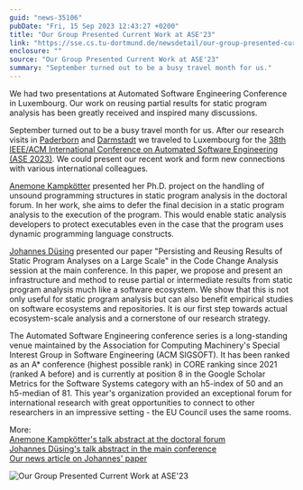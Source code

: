 ```yaml
---
guid: "news-35106"
pubDate: "Fri, 15 Sep 2023 12:43:27 +0200"
title: "Our Group Presented Current Work at ASE'23"
link: "https://sse.cs.tu-dortmund.de/newsdetail/our-group-presented-current-work-at-ase23-35106/"
enclosure: ""
source: "Our Group Presented Current Work at ASE'23"
summary: "September turned out to be a busy travel month for us."
---
```

We had two presentations at Automated Software Engineering Conference in Luxembourg. Our work on reusing partial results for static program analysis has been greatly received and inspired many discussions.

September turned out to be a busy travel month for us. After our research visits in [Paderborn](/newsdetail/ssetudo-visits-sseupb-34605/) and [Darmstadt](/newsdetail/ssetudo-visits-stgtuda-34771/) we traveled to Luxembourg for the [38th IEEE/ACM International Conference on Automated Software Engineering (ASE 2023)](https://conf.researchr.org/home/ase-2023). We could present our recent work and form new connections with various international colleagues.

[Anemone Kampkötter](/team/anemone-kampkoetter/) presented her Ph.D. project on the handling of unsound programming structures in static program analysis in the doctoral forum. In her work, she aims to defer the final decision in a static program analysis to the execution of the program. This would enable static analysis developers to protect executables even in the case that the program uses dynamic programming language constructs.

[Johannes Düsing](/team/johannes-duesing/) presented our paper "Persisting and Reusing Results of Static Program Analyses on a Large Scale" in the Code Change Analysis session at the main conference. In this paper, we propose and present an infrastructure and method to reuse partial or intermediate results from static program analysis much like a software ecosystem. We show that this is not only useful for static program analysis but can also benefit empirical studies on software ecosystems and repositories. It is our first step towards actual ecosystem-scale analysis and a cornerstone of our research strategy.

The Automated Software Engineering conference series is a long-standing venue maintained by the Association for Computing Machinery's Special Interest Group in Software Engineering (ACM SIGSOFT). It has been ranked as an A\* conference (highest possible rank) in CORE ranking since 2021 (ranked A before) and is currently at position 8 in the Google Scholar Metrics for the Software Systems category with an h5-index of 50 and an h5-median of 81. This year's organization provided an exceptional forum for international research with great opportunities to connect to other researchers in an impressive setting - the EU Council uses the same rooms.

More:  
 [Anemone Kampkötter's talk abstract at the doctoral forum](https://conf.researchr.org/details/ase-2023/ase-2023-doctoral-forum/4/Deferring-Partial-Analysis-Execution-for-Soundness)  
 [Johannes Düsing's talk abstract in the main conference](https://conf.researchr.org/details/ase-2023/ase-2023-papers/76/Persisting-and-Reusing-Results-of-Static-Program-Analyses-on-a-Large-Scale)  
 [Our news article on Johannes' paper](/newsdetail/paper-on-modular-static-analyses-published-at-ase-23-33995/)

![Our Group Presented Current Work at ASE'23](/images/news-35106_2.jpg)
